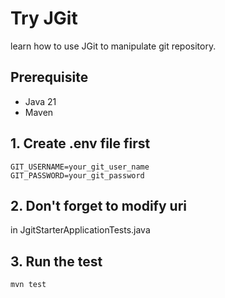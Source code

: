 # Try JGit

learn how to use JGit to manipulate git repository.

## Prerequisite
- Java 21
- Maven 

## 1. Create .env file first

```dotenv
GIT_USERNAME=your_git_user_name
GIT_PASSWORD=your_git_password
```
## 2. Don't forget to modify uri
in JgitStarterApplicationTests.java

## 3. Run the test
```shell
mvn test
```
